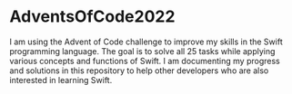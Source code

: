 # AdventsOfCode2022
 I am using the Advent of Code challenge to improve my skills in the Swift programming language. The goal is to solve all 25 tasks while applying various concepts and functions of Swift. 
 I am documenting my progress and solutions in this repository to help other developers who are also interested in learning Swift.
